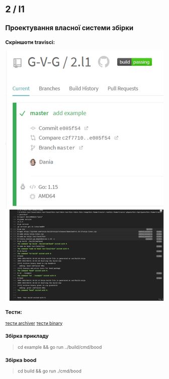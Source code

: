 # 2 / l1

## Проектування власної системи збірки

### Скріншоти travisci:
![screen](https://raw.githubusercontent.com/G-V-G/2.l1/master/src/2021-03-21%2021.55.51.jpg)
![screen](https://raw.githubusercontent.com/G-V-G/2.l1/master/src/2021-03-21%2021.55.59.jpg)

### Тести:
[тести archiver](https://github.com/G-V-G/2.l1/blob/master/build/gomodule/archive-binary_test.go)
[тести binary](https://github.com/G-V-G/2.l1/blob/master/build/gomodule/tested-binary_test.go)

### Збірка прикладу
> cd example && go run ../build/cmd/bood

### Збірка bood
> cd build && go run ./cmd/bood
